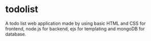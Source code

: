 # todolist
A todo list web application made by using basic HTML and CSS for frontend, node.js for backend, ejs for templating and mongoDB for database.

